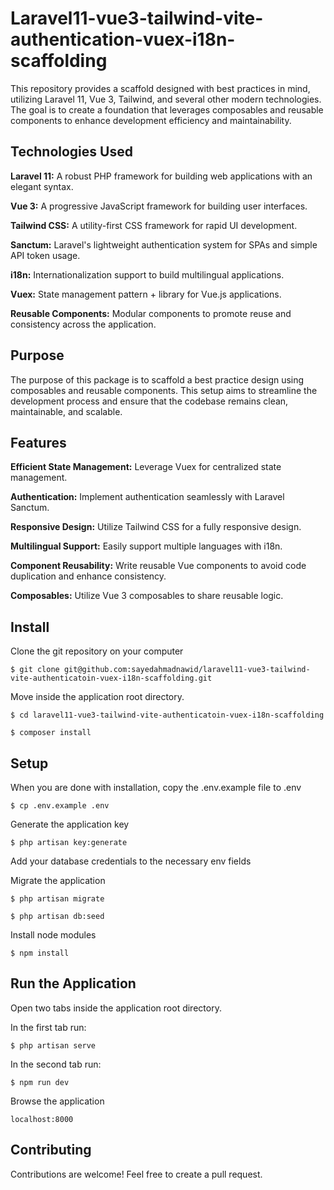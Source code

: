 # Laravel11-vue3-tailwind-vite-authentication-vuex-i18n-scaffolding
This repository provides a scaffold designed with best practices in mind, utilizing Laravel 11, Vue 3, Tailwind, and several other modern technologies. The goal is to create a foundation that leverages composables and reusable components to enhance development efficiency and maintainability.

## Technologies Used
__Laravel 11:__ A robust PHP framework for building web applications with an elegant syntax.

__Vue 3:__ A progressive JavaScript framework for building user interfaces.

__Tailwind CSS:__ A utility-first CSS framework for rapid UI development.

__Sanctum:__ Laravel's lightweight authentication system for SPAs and simple API token usage.

__i18n:__ Internationalization support to build multilingual applications.

__Vuex:__ State management pattern + library for Vue.js applications.

__Reusable Components:__ Modular components to promote reuse and consistency across the application.

## Purpose 
The purpose of this package is to scaffold a best practice design using composables and reusable components. This setup aims to streamline the development process and ensure that the codebase remains clean, maintainable, and scalable.

## Features

__Efficient State Management:__ Leverage Vuex for centralized state management.

__Authentication:__ Implement authentication seamlessly with Laravel Sanctum.

__Responsive Design:__ Utilize Tailwind CSS for a fully responsive design.

__Multilingual Support:__ Easily support multiple languages with i18n.

__Component Reusability:__ Write reusable Vue components to avoid code duplication and enhance consistency.

__Composables:__ Utilize Vue 3 composables to share reusable logic.

## Install
Clone the git repository on your computer

`$ git clone git@github.com:sayedahmadnawid/laravel11-vue3-tailwind-vite-authenticatoin-vuex-i18n-scaffolding.git`

Move inside the application root directory. 

`$ cd laravel11-vue3-tailwind-vite-authenticatoin-vuex-i18n-scaffolding`

`$ composer install`


## Setup
When you are done with installation, copy the .env.example file to .env

`$ cp .env.example .env`

Generate the application key

`$ php artisan key:generate`

Add your database credentials to the necessary env fields

Migrate the application

`$ php artisan migrate`

`$ php artisan db:seed`

Install node modules

`$ npm install`

## Run the Application
Open two tabs inside the application root directory.

In the first tab run:

`$ php artisan serve`

In the second tab run:

`$ npm run dev`

Browse the application 

`localhost:8000`
## Contributing
Contributions are welcome! Feel free to create a pull request.

